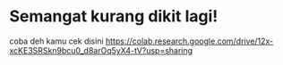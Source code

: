 # Semangat kurang dikit lagi!

coba deh kamu cek disini https://colab.research.google.com/drive/12x-xcKE3SRSkn9bcu0_d8arOq5yX4-tV?usp=sharing
